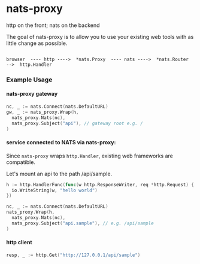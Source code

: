 # nats-proxy

http on the front; nats on the backend

The goal of nats-proxy is to allow you to use your existing web tools with as 
little change as possible.

```

browser  ---- http ---->  *nats.Proxy  ---- nats ---->  *nats.Router  -->  http.Handler   

```

### Example Usage

#### nats-proxy gateway

```go
nc, _ := nats.Connect(nats.DefaultURL)
gw, _ := nats_proxy.Wrap(h, 
  nats_proxy.Nats(nc),
  nats_proxy.Subject("api"), // gateway root e.g. /
)

```

#### service connected to NATS via nats-proxy:

Since ```nats-proxy``` wraps ```http.Handler```, existing web frameworks are 
compatible.

Let's mount an api to the path /api/sample.  

```go
h := http.HandlerFunc(func(w http.ResponseWriter, req *http.Request) {
  io.WriteString(w, "hello world")
})

nc, _ := nats.Connect(nats.DefaultURL)
nats_proxy.Wrap(h, 
  nats_proxy.Nats(nc),
  nats_proxy.Subject("api.sample"), // e.g. /api/sample
)
```

#### http client

```go
resp, _ := http.Get("http://127.0.0.1/api/sample")
```
